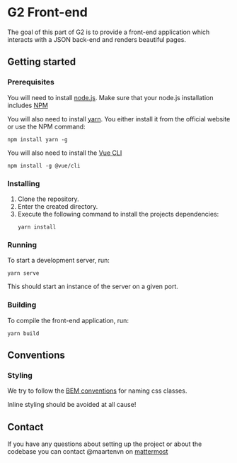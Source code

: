 # G2 Front-end
The goal of this part of G2 is to provide a front-end application which interacts with a JSON back-end and renders beautiful pages.

## Getting started

### Prerequisites
You will need to install [node.js](https://nodejs.org). Make sure that your node.js installation includes [NPM](https://www.npmjs.com/)

You will also need to install [yarn](https://yarnpkg.com/). You either install it from the official website or use the NPM command:
~~~
npm install yarn -g
~~~

You will also need to install the [Vue CLI](https://cli.vuejs.org/)
~~~
npm install -g @vue/cli
~~~

### Installing
1. Clone the repository.
2. Enter the created directory.
3. Execute the following command to install the projects dependencies:
   ~~~
   yarn install
   ~~~

### Running
To start a development server, run:
~~~
yarn serve
~~~
This should start an instance of the server on a given port.

### Building
To compile the front-end application, run:
~~~
yarn build
~~~

## Conventions

### Styling
We try to follow the [BEM conventions](http://getbem.com/naming/) for naming css classes.

Inline styling should be avoided at all cause!

## Contact
If you have any questions about setting up the project or about the codebase you can contact @maartenvn on [mattermost](chat.zeus.gent)